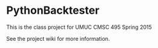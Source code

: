 # PythonBacktester
This is the class project for UMUC CMSC 495 Spring 2015

See the project wiki for more information.
